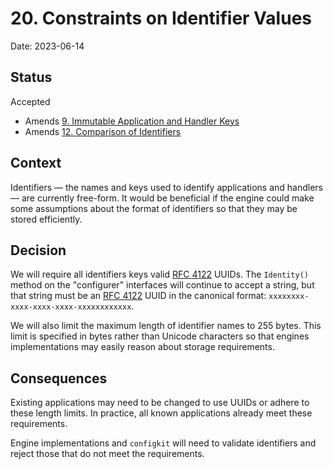 # 20. Constraints on Identifier Values

Date: 2023-06-14

## Status

Accepted

- Amends [9. Immutable Application and Handler Keys](0009-immutable-keys.md)
- Amends [12. Comparison of Identifiers](0012-identifier-comparison.md)

## Context

Identifiers — the names and keys used to identify applications and handlers — are
currently free-form. It would be beneficial if the engine could make some
assumptions about the format of identifiers so that they may be stored
efficiently.

## Decision

We will require all identifiers keys valid [RFC 4122] UUIDs. The `Identity()`
method on the "configurer" interfaces will continue to accept a string,
but that string must be an [RFC 4122] UUID in the canonical format:
`xxxxxxxx-xxxx-xxxx-xxxx-xxxxxxxxxxxx`.

We will also limit the maximum length of identifier names to 255 bytes. This
limit is specified in bytes rather than Unicode characters so that engines
implementations may easily reason about storage requirements.

## Consequences

Existing applications may need to be changed to use UUIDs or adhere to these
length limits. In practice, all known applications already meet these
requirements.

Engine implementations and `configkit` will need to validate identifiers and
reject those that do not meet the requirements.

<!-- references -->

[rfc 4122]: https://rfc-editor.org/rfc/rfc4122.html
